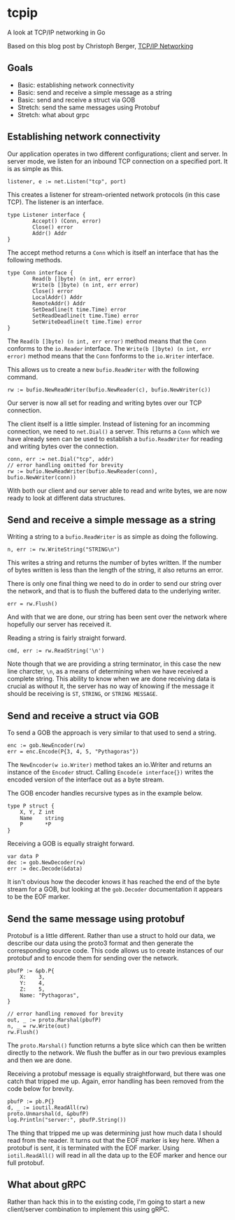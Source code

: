 # tcpip
A look at TCP/IP networking in Go

Based on this blog post by Christoph Berger, [TCP/IP Networking](https://appliedgo.net/networking/)

## Goals

 - Basic: establishing network connectivity
 - Basic: send and receive a simple message as a string
 - Basic: send and receive a struct via GOB
 - Stretch: send the same messages using Protobuf
 - Stretch: what about grpc

## Establishing network connectivity

Our application operates in two different configurations; client and server. In server mode, we listen for an inbound TCP connection on a specified port. It is as simple as this.

```
listener, e := net.Listen("tcp", port)
```

This creates a listener for stream-oriented network protocols (in this case TCP). The listener is an interface.

```
type Listener interface {
        Accept() (Conn, error)
        Close() error
        Addr() Addr
}
```

The accept method returns a `Conn` which is itself an interface that has the following methods.

```
type Conn interface {
        Read(b []byte) (n int, err error)
        Write(b []byte) (n int, err error)
        Close() error
        LocalAddr() Addr
        RemoteAddr() Addr
        SetDeadline(t time.Time) error
        SetReadDeadline(t time.Time) error
        SetWriteDeadline(t time.Time) error
}
```

The `Read(b []byte) (n int, err error)` method means that the `Conn` conforms to the `io.Reader` interface. The `Write(b []byte) (n int, err error)` method means that the `Conn` fonforms to the `io.Writer` interface.

This allows us to create a new `bufio.ReadWriter` with the following command.

```
rw := bufio.NewReadWriter(bufio.NewReader(c), bufio.NewWriter(c))
```

Our server is now all set for reading and writing bytes over our TCP connection.

The client itself is a little simpler. Instead of listening for an incomming connection, we need to `net.Dial()` a server. This returns a `Conn` which we have already seen can be used to establish a `bufio.ReadWriter` for reading and writing bytes over the connection.

```
conn, err := net.Dial("tcp", addr)
// error handling omitted for brevity
rw := bufio.NewReadWriter(bufio.NewReader(conn), bufio.NewWriter(conn))
```

With both our client and our server able to read and write bytes, we are now ready to look at different data structures.

## Send and receive a simple message as a string

Writing a string to a `bufio.ReadWriter` is as simple as doing the following.

```
n, err := rw.WriteString("STRING\n")
```

This writes a string and returns the number of bytes written. If the number of bytes written is less than the length of the string, it also returns an error.

There is only one final thing we need to do in order to send our string over the network, and that is to flush the buffered data to the underlying writer.

```
err = rw.Flush()
```

And with that we are done, our string has been sent over the network where hopefully our server has received it.

Reading a string is fairly straight forward.

```
cmd, err := rw.ReadString('\n')
```

Note though that we are providing a string terminator, in this case the new line charcter, `\n`, as a means of determining when we have received a complete string. This ability to know when we are done receiving data is crucial as without it, the server has no way of knowing if the message it should be receiving is `ST`, `STRING`, or `STRING MESSAGE`.

## Send and receive a struct via GOB

To send a GOB the approach is very similar to that used to send a string.

```
enc := gob.NewEncoder(rw)
err = enc.Encode(P{3, 4, 5, "Pythagoras"})
```

The `NewEncoder(w io.Writer)` method takes an io.Writer and returns an instance of the `Encoder` struct. Calling `Encode(e interface{})` writes the encoded version of the interface out as a byte stream.

The GOB encoder handles recursive types as in the example below.

```
type P struct {
    X, Y, Z int
    Name    string
    P       *P
}
```

Receiving a GOB is equally straight forward.

```
var data P
dec := gob.NewDecoder(rw)
err := dec.Decode(&data)
```

It isn't obvious how the decoder knows it has reached the end of the byte stream for a GOB, but looking at the `gob.Decoder` documentation it appears to be the EOF marker.

## Send the same message using protobuf

Protobuf is a little different. Rather than use a struct to hold our data, we describe our data using the proto3 format and then generate the corresponding source code. This code allows us to create instances of our protobuf and to encode them for sending over the network.

```
pbufP := &pb.P{
    X:    3,
    Y:    4,
    Z:    5,
    Name: "Pythagoras",
}

// error handling removed for brevity
out, _ := proto.Marshal(pbufP)
n, _ = rw.Write(out)
rw.Flush()
```

The `proto.Marshal()` function returns a byte slice which can then be written directly to the network. We flush the buffer as in our two previous examples and then we are done.

Receiving a protobuf message is equally straightforward, but there was one catch that tripped me up. Again, error handling has been removed from the code below for brevity.

```
pbufP := pb.P{}
d, _ := ioutil.ReadAll(rw)
proto.Unmarshal(d, &pbufP)
log.Println("server:", pbufP.String())
```

The thing that tripped me up was determining just how much data I should read from the reader. It turns out that the EOF marker is key here. When a protobuf is sent, it is terminated with the EOF marker. Using `iotil.ReadAll()` will read in all the data up to the EOF marker and hence our full protobuf.

## What about gRPC

Rather than hack this in to the existing code, I'm going to start a new client/server combination to implement this using gRPC.

